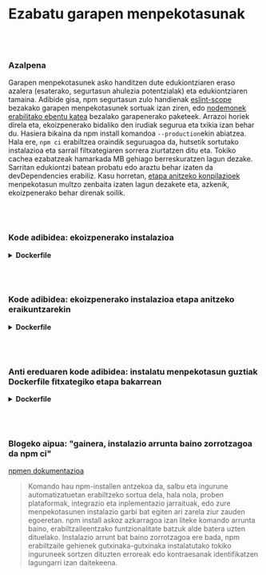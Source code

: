 # Ezabatu garapen menpekotasunak

<br/><br/>

### Azalpena

Garapen menpekotasunek asko handitzen dute edukiontziaren eraso azalera (esaterako, segurtasun ahulezia potentzialak) eta edukiontziaren tamaina. Adibide gisa, npm segurtasun zulo handienak [eslint-scope](https://eslint.org/blog/2018/07/postmortem-for-malicious-package-publishes) bezakako garapen menpekotasunek sortuak izan ziren, edo [nodemonek erabilitako ebentu katea](https://snyk.io/blog/a-post-mortem-of-the-malicious-event-stream-backdoor/) bezalako garapenerako paketeek. Arrazoi horiek direla eta, ekoizpenerako bidaliko den irudiak segurua eta txikia izan behar du. Hasiera bikaina da npm install komandoa `--production`ekin abiatzea. Hala ere, `npm ci` erabiltzea oraindik seguruagoa da, hutsetik sortutako instalazioa eta sarrail filtxategiaren sorrera ziurtatzen ditu eta. Tokiko cachea ezabatzeak hamarkada MB gehiago berreskuratzen lagun dezake. Sarritan edukiontzi batean probatu edo araztu behar izaten da devDependencies erabiliz. Kasu horretan, [etapa anitzeko konpilazioek](/sections/docker/multi_stage_builds.md) menpekotasun multzo zenbaita izaten lagun dezakete eta, azkenik, ekoizpenerako behar direnak soilik.

<br/><br/>

### Kode adibidea: ekoizpenerako instalazioa

<details>

<summary><strong>Dockerfile</strong></summary>

```
FROM node:12-slim AS build
WORKDIR /usr/src/app
COPY package.json package-lock.json ./
RUN npm ci --production && npm clean cache --force

# Gainontzeko guztia hemen dator
```

</details>

<br/><br/>

### Kode adibidea: ekoizpenerako instalazioa etapa anitzeko  eraikuntzarekin

<details>

<summary><strong>Dockerfile</strong></summary>

```
FROM node:14.8.0-alpine AS build
COPY --chown=node:node package.json package-lock.json ./
# ✅ Instalazio segurua
RUN npm ci
COPY --chown=node:node src ./src
RUN npm run build

# Run-time stage
FROM node:14.8.0-alpine
COPY --chown=node:node --from=build package.json package-lock.json ./
COPY --chown=node:node --from=build node_modules ./node_modules
COPY --chown=node:node --from=build dist ./dist

# ✅ Garapen paketeak garbitu
RUN npm prune --production

CMD [ "node", "dist/app.js" ]
```

</details>

<br/><br/>

### Anti ereduaren kode adibidea: instalatu menpekotasun guztiak Dockerfile fitxategiko etapa bakarrean

<details>

<summary><strong>Dockerfile</strong></summary>

```

FROM node:12-slim AS build
WORKDIR /usr/src/app
COPY package.json package-lock.json ./
# Bi akatz hemen: Garapen menpekotasunak instalatu eta cachea ez ezabatu npm install egin ondoren
RUN npm install

# Gainontzeko guztia hemen dator
```

</details>

<br/><br/>

### Blogeko aipua: "gainera, instalazio arrunta baino zorrotzagoa da npm ci"

[npmen dokumentazioa](https://docs.npmjs.com/cli/ci.html)

> Komando hau npm-installen antzekoa da, salbu eta ingurune automatizatuetan erabiltzeko sortua dela, hala nola, proben plataformak, integrazio eta inplementazio  jarraituak, edo zure menpekotasunen instalazio garbi bat egiten ari zarela ziur zauden egoeretan. npm install askoz azkarragoa izan liteke komando arrunta baino, erabiltzaileentzako funtzionalitate batzuk alde batera uzten dituelako. Instalazio arrunt bat baino zorrotzagoa ere bada, npm erabiltzaile gehienek gutxinaka-gutxinaka instalatutako tokiko inguruneek sortzen dituzten erroreak edo kontraesanak identifikatzen lagungarri izan daitekeena.
